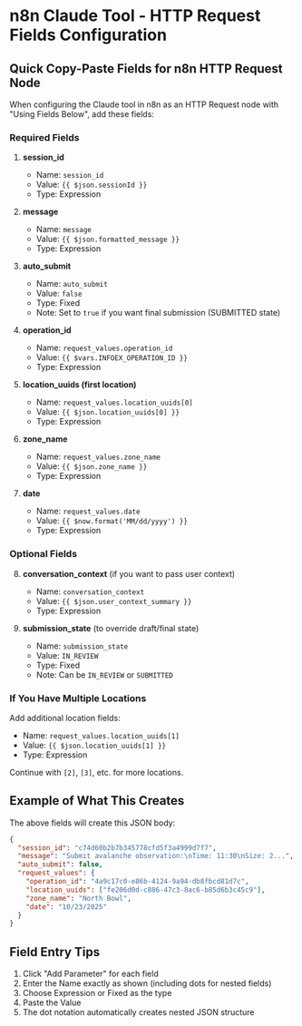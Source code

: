# n8n Claude Tool - HTTP Request Fields Configuration

## Quick Copy-Paste Fields for n8n HTTP Request Node

When configuring the Claude tool in n8n as an HTTP Request node with "Using Fields Below", add these fields:

### Required Fields

1. **session_id**
   - Name: `session_id`
   - Value: `{{ $json.sessionId }}`
   - Type: Expression

2. **message**
   - Name: `message`
   - Value: `{{ $json.formatted_message }}`
   - Type: Expression

3. **auto_submit**
   - Name: `auto_submit`
   - Value: `false`
   - Type: Fixed
   - Note: Set to `true` if you want final submission (SUBMITTED state)

4. **operation_id**
   - Name: `request_values.operation_id`
   - Value: `{{ $vars.INFOEX_OPERATION_ID }}`
   - Type: Expression

5. **location_uuids (first location)**
   - Name: `request_values.location_uuids[0]`
   - Value: `{{ $json.location_uuids[0] }}`
   - Type: Expression

6. **zone_name**
   - Name: `request_values.zone_name`
   - Value: `{{ $json.zone_name }}`
   - Type: Expression

7. **date**
   - Name: `request_values.date`
   - Value: `{{ $now.format('MM/dd/yyyy') }}`
   - Type: Expression

### Optional Fields

8. **conversation_context** (if you want to pass user context)
   - Name: `conversation_context`
   - Value: `{{ $json.user_context_summary }}`
   - Type: Expression

9. **submission_state** (to override draft/final state)
   - Name: `submission_state`
   - Value: `IN_REVIEW`
   - Type: Fixed
   - Note: Can be `IN_REVIEW` or `SUBMITTED`

### If You Have Multiple Locations

Add additional location fields:
- Name: `request_values.location_uuids[1]`
- Value: `{{ $json.location_uuids[1] }}`
- Type: Expression

Continue with `[2]`, `[3]`, etc. for more locations.

## Example of What This Creates

The above fields will create this JSON body:
```json
{
  "session_id": "c74d60b2b7b345778cfd5f3a4999d7f7",
  "message": "Submit avalanche observation:\nTime: 11:30\nSize: 2...",
  "auto_submit": false,
  "request_values": {
    "operation_id": "4a9c17c0-e86b-4124-9a94-db8fbcd81d7c",
    "location_uuids": ["fe206d0d-c886-47c3-8ac6-b85d6b3c45c9"],
    "zone_name": "North Bowl",
    "date": "10/23/2025"
  }
}
```

## Field Entry Tips

1. Click "Add Parameter" for each field
2. Enter the Name exactly as shown (including dots for nested fields)
3. Choose Expression or Fixed as the type
4. Paste the Value
5. The dot notation automatically creates nested JSON structure
